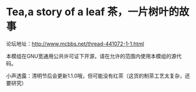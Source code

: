 # Tea,a story of a leaf 茶，一片树叶的故事

论坛地址：http://www.mcbbs.net/thread-441072-1-1.html

本模组在GNU宽通用公共许可证下开源，请在允许的范围内使用本模组的源代码。

小声透露：清明节后会更新1.1.0哦，但可能没有红茶（这货的制茶工艺太复杂，还要研究）
